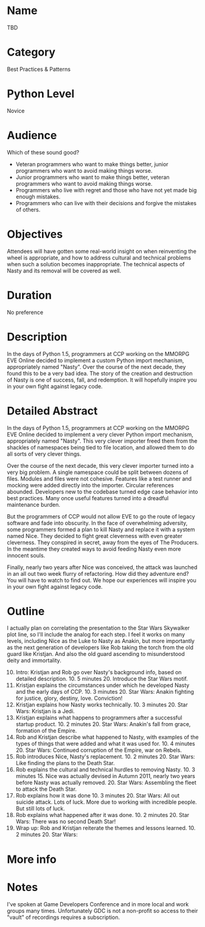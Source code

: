 # Name
TBD

# Category
Best Practices & Patterns 

# Python Level
Novice 

# Audience
Which of these sound good?

- Veteran programmers who want to make things better, junior programmers who want to avoid making things worse. 
- Junior programmers who want to make things better, veteran programmers who want to avoid making things worse.
- Programmers who live with regret and those who have not yet made big enough mistakes.
- Programmers who can live with their decisions and forgive the mistakes of others.

# Objectives
Attendees will have gotten some real-world insight on when reinventing the wheel is appropriate, and how to address cultural and technical problems when such a solution becomes inappropriate. The technical aspects of Nasty and its removal will be covered as well.

# Duration
No preference

# Description
In the days of Python 1.5, programmers at CCP working on the MMORPG EVE Online decided to implement a custom Python import mechanism, appropriately named "Nasty". Over the course of the next decade, they found this to be a very bad idea. The story of the creation and destruction of Nasty is one of success, fall, and redemption. It will hopefully inspire you in your own fight against legacy code.

# Detailed Abstract
In the days of Python 1.5, programmers at CCP working on the MMORPG EVE Online decided to implement a very clever  Python import mechanism, appropriately named "Nasty". This very clever importer freed them from the shackles of namespaces being tied to file location, and allowed them to do all sorts of very clever things.

Over the course of the next decade, this very clever importer turned into a very big problem. A single namespace could be split between dozens of files. Modules and files were not cohesive. Features like a test runner and mocking were added directly into the importer. Circular references abounded. Developers new to the codebase turned edge case behavior into best practices. Many once useful features turned into a dreadful maintenance burden.

But the programmers of CCP would not allow EVE to go the route of legacy software and fade into obscurity. In the face of overwhelming adversity, some programmers formed a plan to kill Nasty and replace it with a system named Nice. They decided to fight great cleverness with even greater cleverness. They conspired in secret, away from the eyes of The Producers. In the meantime they created ways to avoid feeding Nasty even more innocent souls. 

Finally, nearly two years after Nice was conceived, the attack was launched in an all out two week flurry of refactoring. How did they adventure end? You will have to watch to find out. We hope our experiences will inspire you in your own fight against legacy code.

# Outline
I actually plan on correlating the presentation to the Star Wars Skywalker plot line, so I'll include the analog for each step. I feel it works on many levels, including Nice as the Luke to Nasty as Anakin, but more importantly as the next generation of developers like Rob taking the torch from the old guard like Kristjan. And also the old guard ascending to misunderstood deity and immortality.

10. Intro: Kristjan and Rob go over Nasty's background info, based on detailed description.
    10. 5 minutes
    20. Introduce the Star Wars motif.
20. Kristjan explains the circumstances under which he developed Nasty and the early days of CCP.
    10. 3 minutes
    20. Star Wars: Anakin fighting for justice, glory, destiny, love. Conviction!
30. Kristjan explains how Nasty works technically.
    10. 3 minutes
    20. Star Wars: Kristjan is a Jedi.
40. Kristjan explains what happens to programmers after a successful startup product.
    10. 2 minutes
    20. Star Wars: Anakin's fall from grace, formation of the Empire.
50. Rob and Kristjan describe what happened to Nasty, with examples of the types of things that were added and what it was used for.
    10. 4 minutes
    20. Star Wars: Continued corruption of the Empire, war on Rebels.
60. Rob introduces Nice, Nasty's replacement.
    10. 2 minutes
    20. Star Wars: Like finding the plans to the Death Star.
70. Rob explains the cultural and technical hurdles to removing Nasty.
    10. 3 minutes
    15. Nice was actually devised in Autumn 2011, nearly two years before Nasty was actually removed.
    20. Star Wars: Assembling the fleet to attack the Death Star.
80. Rob explains how it was done
    10. 3 minutes
	20. Star Wars: All out suicide attack. Lots of luck. More due to working with incredible people. But still lots of luck.
90. Rob explains what happened after it was done.
    10. 2 minutes
    20. Star Wars: There was no second Death Star!
100. Wrap up: Rob and Kristjan reiterate the themes and lessons learned.
    10. 2 minutes
    20. Star Wars: 

# More info 

# Notes
I've spoken at Game Developers Conference and in more local and work groups many times. Unfortunately GDC is not a non-profit so access to their "vault" of recordings requires a subscription. 

